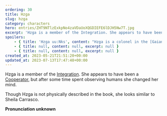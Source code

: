 ```yaml
---
ordering: 30
title: Hzga
slug: hzga
category: characters
hero: entries/ZHT9NTlzExkpNo4zaVDaUoXQGDIEFE6lDJH5Nw7T.jpg
excerpt: 'Hzga is a member of the Integration. She appears to have been a Cooperator, but after some time spen...'
spoilers:
    - { title: 'Hzga uu:Nks', content: "Hzga is a colonel in the [Gaian](/category/organizations/visitors) [Integration](/category/organizations/integrators), currently overseeing the crew of the [Askabot](/category/spaceships/oh-skeh-baht). She appears to have been a [Cooperator](/category/organizations/cooperators), but after some time spent observing humans she changed her mind. Hzga attempted to convince her parents to switch sides, but when they remained supportive of the [Leaders](/category/mysteries/leaders), she used [dielsis](/category/tech-futurism/dielsis) to force the change.\r\n\r\nBefore departing from her parents' home, Hzga briefly indicated that they are grandparents, possibly indicating she has a child or a sibling with a child.\r\n\r\nThough Hzga is not physically described in the book, she looks similar to Sheila Carrasco.\r\n\r\n**Pronunciation:**\r\n- hah zee’ guh\r\n- you \\[nasal dental click\\]\r\n- nah’ kiss", excerpt: 'Hzga is a colonel in the Gaian Integration, currently overseeing the crew of the Askabot. She appear...' }
    - { title: null, content: null, excerpt: null }
    - { title: null, content: null, excerpt: null }
created_at: 2023-05-21T21:51:20+00:00
updated_at: 2023-07-13T17:47:48+00:00
---
```

Hzga is a member of the [Integration](/category/organizations/integrators). She appears to have been a [Cooperator](/category/organizations/cooperators), but after some time spent observing humans she changed her mind.

Though Hzga is not physically described in the book, she looks similar to Sheila Carrasco.

**Pronunciation unknown**